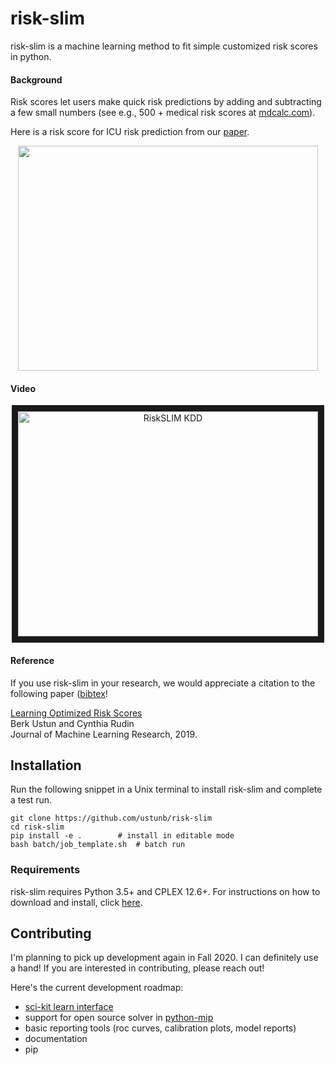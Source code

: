 risk-slim
========

risk-slim is a machine learning method to fit simple customized risk scores in python. 

#### Background 

Risk scores let users make quick risk predictions by adding and subtracting a few small numbers (see e.g., 500 + medical risk scores at [mdcalc.com](https://www.mdcalc.com/)). 

Here is a risk score for ICU risk prediction from our [paper](http://www.berkustun.com/docs/ustun_2017_optimized_risk_scores.pdf). 

<div>
<p align="center">
<img src="https://github.com/ustunb/risk-slim/blob/master/docs/images/risk_score_seizure.png" width="480" height="360" border="0"/>
</p>
</div>

#### Video

<p align="center">
	<a href="http://www.youtube.com/watch?feature=player_embedded&v=WQDVejk17Aw" target="_blank">
		<img src="http://img.youtube.com/vi/WQDVejk17Aw/0.jpg" alt="RiskSLIM KDD" width="480" height="360" border="10" />
	</a>
</p>
 

#### Reference

If you use risk-slim in your research, we would appreciate a citation to the following paper ([bibtex](/docs/references/ustun2019riskslim.bib)!

<a href="http://jmlr.org/papers/v20/18-615.html" target="_blank">Learning Optimized Risk Scores</a> <br>
Berk Ustun and Cynthia Rudin<br>
Journal of Machine Learning Research, 2019.

## Installation

Run the following snippet in a Unix terminal to install risk-slim and complete a test run.  

```
git clone https://github.com/ustunb/risk-slim
cd risk-slim
pip install -e . 		# install in editable mode  
bash batch/job_template.sh 	# batch run
```

### Requirements

risk-slim requires Python 3.5+ and CPLEX 12.6+. For instructions on how to download and install, click [here](/docs/cplex_instructions.md). 



## Contributing

I'm planning to pick up development again in Fall 2020. I can definitely use a hand! If you are interested in contributing, please reach out!  

Here's the current development roadmap:

- [sci-kit learn interface](http://scikit-learn.org/stable/developers/contributing.html#rolling-your-own-estimator)
- support for open source solver in [python-mip](https://github.com/coin-or/python-mip)
- basic reporting tools (roc curves, calibration plots, model reports)
- documentation
- pip